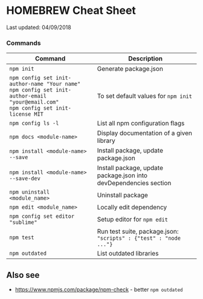 # HOMEBREW Cheat Sheet

Last updated: 04/09/2018

### Commands

| Command                                   | Description                                                           |
| ---                                       | ---                                                                   |
| `npm init`                                | Generate package.json                                                 |
| `npm config set init-author-name "Your name"`<br/>`npm config set init-author-email "your@email.com"`<br/>`npm config set init-license MIT`                                | To set default values for `npm init`                                                |
| `npm config ls -l`                        | List all npm configuration flags                                      |
| `npm docs <module-name>`                  | Display documentation of a given library                              |
| `npm install <module-name> --save`        | Install package, update package.json                                  |
| `npm install <module-name> --save-dev`    | Install package, update package.json into devDependencies section     |
| `npm uninstall <module_name>`             | Uninstall package                                                     |
| `npm edit <module_name>`                  | Locally edit dependency                                               |
| `npm config set editor "sublime"`         | Setup editor for `npm edit`                                           |
| `npm test`                                | Run test suite, package.json: `"scripts" : {"test" : "node ..."}`     |                                           |
| `npm outdated`                            | List outdated libraries     |                                           |

## Also see
* https://www.npmjs.com/package/npm-check - better `npm outdated`